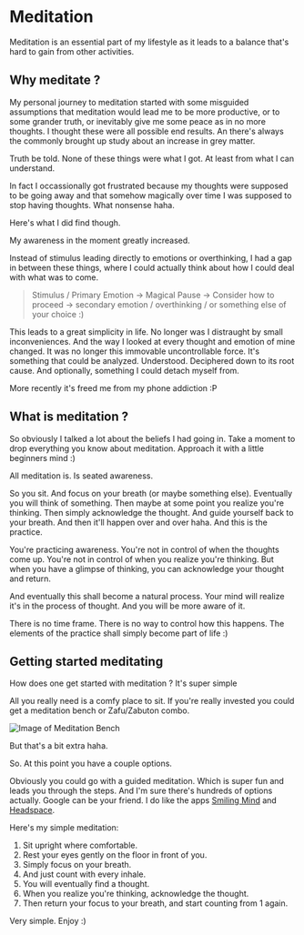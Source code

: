 # Meditation

Meditation is an essential part of my lifestyle as it leads to a balance that's hard to gain from other activities.

## Why meditate ?

My personal journey to meditation started with some misguided assumptions that meditation would lead me to be more productive, or to some grander truth, or inevitably give me some peace as in no more thoughts. I thought these were all possible end results. An there's always the commonly brought up study about an increase in grey matter.

Truth be told. None of these things were what I got. At least from what I can understand.

In fact I occassionally got frustrated because my thoughts were supposed to be going away and that somehow magically over time I was supposed to stop having thoughts. What nonsense haha.

Here's what I did find though.

My awareness in the moment greatly increased.

Instead of stimulus leading directly to emotions or overthinking, I had a gap in between these things, where I could actually think about how I could deal with what was to come.

> Stimulus / Primary Emotion -> Magical Pause -> Consider how to proceed -> secondary emotion / overthinking / or something else of your choice :)

This leads to a great simplicity in life. No longer was I distraught by small inconveniences. And the way I looked at every thought and emotion of mine changed. It was no longer this immovable uncontrollable force. It's something that could be analyzed. Understood. Deciphered down to its root cause. And optionally, something I could detach myself from.

More recently it's freed me from my phone addiction :P

## What is meditation ?

So obviously I talked a lot about the beliefs I had going in. Take a moment to drop everything you know about meditation. Approach it with a little beginners mind :)

All meditation is. Is seated awareness.

So you sit.
And focus on your breath (or maybe something else).
Eventually you will think of something.
Then maybe at some point you realize you're thinking.
Then simply acknowledge the thought.
And guide yourself back to your breath.
And then it'll happen over and over haha.
And this is the practice.

You're practicing awareness.
You're not in control of when the thoughts come up.
You're not in control of when you realize you're thinking.
But when you have a glimpse of thinking, you can acknowledge your thought and return.

And eventually this shall become a natural process.
Your mind will realize it's in the process of thought.
And you will be more aware of it.

There is no time frame. There is no way to control how this happens.
The elements of the practice shall simply become part of life :)

## Getting started meditating

How does one get started with meditation ? It's super simple

All you really need is a comfy place to sit.
If you're really invested you could get a meditation bench or Zafu/Zabuton combo.

![Image of Meditation Bench](https://upload.wikimedia.org/wikipedia/commons/thumb/2/29/Meditationsbank.jpg/512px-Meditationsbank.jpg)

But that's a bit extra haha.

So. At this point you have a couple options.

Obviously you could go with a guided meditation. Which is super fun and leads you through the steps.
And I'm sure there's hundreds of options actually. Google can be your friend.
I do like the apps [Smiling Mind](https://www.smilingmind.com.au) and [Headspace](https://www.headspace.com).

Here's my simple meditation:

1. Sit upright where comfortable.
2. Rest your eyes gently on the floor in front of you.
3. Simply focus on your breath.
4. And just count with every inhale.
5. You will eventually find a thought.
6. When you realize you're thinking, acknowledge the thought.
7. Then return your focus to your breath, and start counting from 1 again.

Very simple. Enjoy :)

